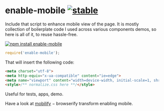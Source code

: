 # enable-mobile [![stable](http://badges.github.io/stability-badges/dist/stable.svg)](http://github.com/badges/stability-badges)

Include that script to enhance mobile view of the page. It is mostly collection of boilerplate code I used across various components demos, so here is all of it, to reuse hassle-free.

[![npm install enable-mobile](https://nodei.co/npm/enable-mobile.png?mini=true)](https://npmjs.org/package/enable-mobile/)

```js
require('enable-mobile');
```

That will insert the following code:

```html
<meta charset="utf-8">
<meta http-equiv="x-ua-compatible" content="ie=edge">
<meta name="viewport" content="width=device-width, initial-scale=1, shrink-to-fit=no, user-scalable=0"/>
<style>/** normalize.css here **/</style>
```

Useful for tests, apps, demo.

Have a look at [mobilify](https://github.com/dfcreative/mobilify) − browserify transform enabling mobile.
